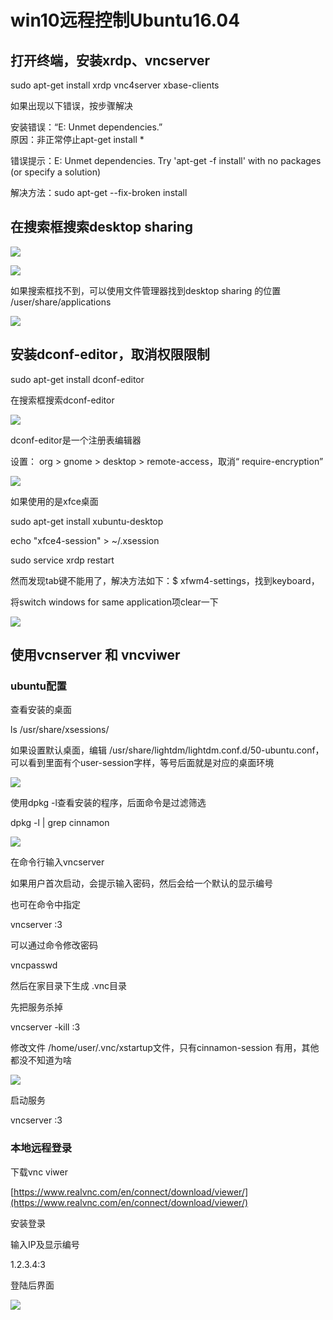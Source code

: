 # win10远程控制Ubuntu16.04

## 打开终端，安装xrdp、vncserver

sudo apt-get install xrdp vnc4server xbase-clients

如果出现以下错误，按步骤解决

安装错误：“E: Unmet dependencies.”  
原因：非正常停止apt-get install \*

错误提示：E: Unmet dependencies. Try 'apt-get -f install' with no packages \(or specify a solution\)

解决方法：sudo apt-get --fix-broken install

## 在搜索框搜索desktop sharing

![](/Ubuntu14.04/assets/2_1.png)

![](/Ubuntu14.04/assets/2_2.png)

如果搜索框找不到，可以使用文件管理器找到desktop sharing 的位置  /user/share/applications

![](/Ubuntu14.04/assets/2_10.png)

## 安装dconf-editor，取消权限限制

sudo apt-get install dconf-editor

在搜索框搜索dconf-editor

![](/Ubuntu14.04/assets/2_3.png)

dconf-editor是一个注册表编辑器

设置： org &gt; gnome &gt; desktop &gt; remote-access，取消“ require-encryption”

![](/Ubuntu14.04/assets/2_4.png)

如果使用的是xfce桌面

sudo apt-get install xubuntu-desktop

echo "xfce4-session" &gt; ~/.xsession

sudo service xrdp restart

然而发现tab键不能用了，解决方法如下：$ xfwm4-settings，找到keyboard，

将switch windows for same application项clear一下

![](/Ubuntu14.04/assets/2_5.png)

## 使用vcnserver 和 vncviwer

### ubuntu配置

查看安装的桌面

ls /usr/share/xsessions/

如果设置默认桌面，编辑 /usr/share/lightdm/lightdm.conf.d/50-ubuntu.conf，可以看到里面有个user-session字样，等号后面就是对应的桌面环境

![](/Ubuntu14.04/assets/2_7.png)

使用dpkg -l查看安装的程序，后面命令是过滤筛选

dpkg -l \| grep cinnamon

![](/Ubuntu14.04/assets/2_6.png)

在命令行输入vncserver

如果用户首次启动，会提示输入密码，然后会给一个默认的显示编号

也可在命令中指定

vncserver :3

可以通过命令修改密码

vncpasswd

然后在家目录下生成 .vnc目录

先把服务杀掉

vncserver -kill :3

修改文件 /home/user/.vnc/xstartup文件，只有cinnamon-session 有用，其他都没不知道为啥

![](/Ubuntu14.04/assets/2_8.png)

启动服务

vncserver :3

### 本地远程登录

下载vnc viwer

[https://www.realvnc.com/en/connect/download/viewer/](https://www.realvnc.com/en/connect/download/viewer/)

安装登录

输入IP及显示编号

1.2.3.4:3

登陆后界面

![](/Ubuntu14.04/assets/2_9.png)

